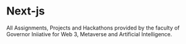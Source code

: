 # Next-js
 All Assignments, Projects and Hackathons provided by the faculty of Governor Iniiative for Web 3, Metaverse and Artificial Intelligence.
